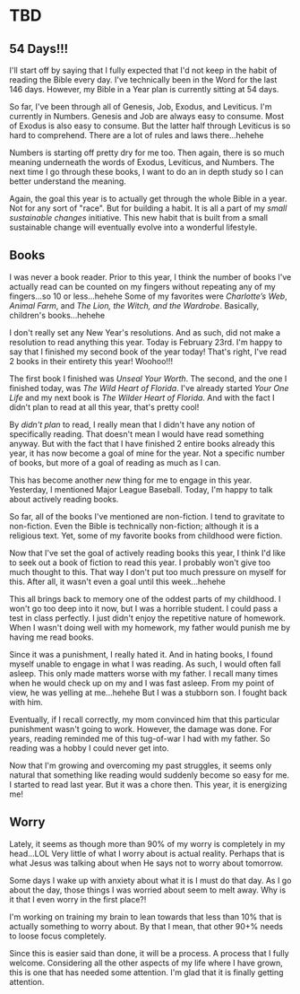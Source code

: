 # TBD

## 54 Days!!!

I'll start off by saying that I fully expected that I'd not keep in the habit of reading the Bible every day. I've technically been in the Word for the last 146 days. However, my Bible in a Year plan is currently sitting at 54 days.

So far, I've been through all of Genesis, Job, Exodus, and Leviticus. I'm currently in Numbers. Genesis and Job are always easy to consume. Most of Exodus is also easy to consume. But the latter half through Leviticus is so hard to comprehend. There are a lot of rules and laws there...hehehe

Numbers is starting off pretty dry for me too. Then again, there is so much meaning underneath the words of Exodus, Leviticus, and Numbers. The next time I go through these books, I want to do an in depth study so I can better understand the meaning.

Again, the goal this year is to actually get through the whole Bible in a year. Not for any sort of "race". But for building a habit. It is all a part of my *small sustainable changes* initiative. This new habit that is built from a small sustainable change will eventually evolve into a wonderful lifestyle.

## Books

I was never a book reader. Prior to this year, I think the number of books I've actually read can be counted on my fingers without repeating any of my fingers...so 10 or less...hehehe Some of my favorites were *Charlotte’s Web*, *Animal Farm*, and *The Lion, the Witch, and the Wardrobe*. Basically, children's books...hehehe

I don't really set any New Year's resolutions. And as such, did not make a resolution to read anything this year. Today is February 23rd. I'm happy to say that I finished my second book of the year today! That's right, I've read 2 books in their entirety this year! Woohoo!!!

The first book I finished was *Unseal Your Worth*. The second, and the one I finished today, was *The Wild Heart of Florida*. I've already started *Your One Life* and my next book is *The Wilder Heart of Florida*. And with the fact I didn't plan to read at all this year, that's pretty cool!

By *didn't plan* to read, I really mean that I didn't have any notion of specifically reading. That doesn't mean I would have read something anyway. But with the fact that I have finished 2 entire books already this year, it has now become a goal of mine for the year. Not a specific number of books, but more of a goal of reading as much as I can.

This has become another *new* thing for me to engage in this year. Yesterday, I mentioned Major League Baseball. Today, I'm happy to talk about actively reading books.

So far, all of the books I've mentioned are non-fiction. I tend to gravitate to non-fiction. Even the Bible is technically non-fiction; although it is a religious text. Yet, some of my favorite books from childhood were fiction.

Now that I've set the goal of actively reading books this year, I think I'd like to seek out a book of fiction to read this year. I probably won't give too much thought to this. That way I don't put too much pressure on myself for this. After all, it wasn't even a goal until this week...hehehe

This all brings back to memory one of the oddest parts of my childhood. I won't go too deep into it now, but I was a horrible student. I could pass a test in class perfectly. I just didn't enjoy the repetitive nature of homework. When I wasn't doing well with my homework, my father would punish me by having me read books.

Since it was a punishment, I really hated it. And in hating books, I found myself unable to engage in what I was reading. As such, I would often fall asleep. This only made matters worse with my father. I recall many times when he would check up on my and I was fast asleep. From my point of view, he was yelling at me...hehehe But I was a stubborn son. I fought back with him.

Eventually, if I recall correctly, my mom convinced him that this particular punishment wasn't going to work. However, the damage was done. For years, reading reminded me of this tug-of-war I had with my father. So reading was a hobby I could never get into.

Now that I'm growing and overcoming my past struggles, it seems only natural that something like reading would suddenly become so easy for me. I started to read last year. But it was a chore then. This year, it is energizing me!

## Worry

Lately, it seems as though more than 90% of my worry is completely in my head...LOL Very little of what I worry about is actual reality. Perhaps that is what Jesus was talking about when He says not to worry about tomorrow.

Some days I wake up with anxiety about what it is I must do that day. As I go about the day, those things I was worried about seem to melt away. Why is it that I even worry in the first place?!

I'm working on training my brain to lean towards that less than 10% that is actually something to worry about. By that I mean, that other 90+% needs to loose focus completely.

Since this is easier said than done, it will be a process. A process that I fully welcome. Considering all the other aspects of my life where I have grown, this is one that has needed some attention. I'm glad that it is finally getting attention.

## 